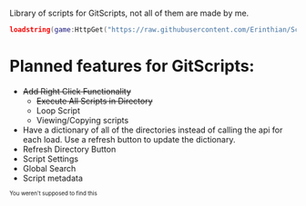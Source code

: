 Library of scripts for GitScripts, not all of them are made by me.

```Lua
loadstring(game:HttpGet("https://raw.githubusercontent.com/Erinthian/Scripts/main/GitScripts"))()
```

# Planned features for GitScripts:
* ~~Add Right Click Functionality~~
    * ~~Execute All Scripts in Directory~~
    * Loop Script
    * Viewing/Copying scripts
* Have a dictionary of all of the directories instead of calling the api for each load. Use a refresh button to update the dictionary.
* Refresh Directory Button
* Script Settings
* Global Search
* Script metadata

<sup><sub>You weren't supposed to find this</sub></sup>